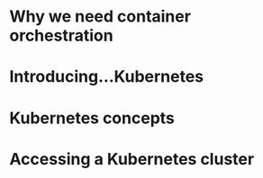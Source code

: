 # Why we need container orchestration


# Introducing...Kubernetes


# Kubernetes concepts


# Accessing a Kubernetes cluster
